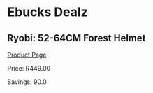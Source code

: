 
# Ebucks Dealz
## Ryobi: 52-64CM Forest Helmet
[Product Page](https://www.ebucks.com/web/shop/productSelected.do?prodId=335522493&catId=717342768)

Price: R449.00

Savings: 90.0


	